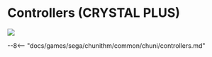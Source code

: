 # Controllers (CRYSTAL PLUS)
<img class="header-logo" src="/img/sega/chunithm/crystalplus/logo.png">

--8<-- "docs/games/sega/chunithm/common/chuni/controllers.md"
